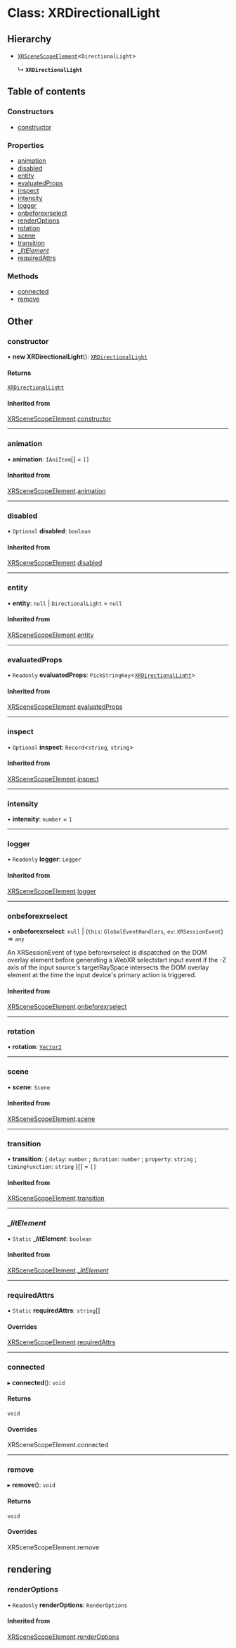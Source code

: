 # Class: XRDirectionalLight

## Hierarchy

- [`XRSceneScopeElement`](XRSceneScopeElement.md)\<`DirectionalLight`\>

  ↳ **`XRDirectionalLight`**

## Table of contents

### Constructors

- [constructor](XRDirectionalLight.md#constructor)

### Properties

- [animation](XRDirectionalLight.md#animation)
- [disabled](XRDirectionalLight.md#disabled)
- [entity](XRDirectionalLight.md#entity)
- [evaluatedProps](XRDirectionalLight.md#evaluatedprops)
- [inspect](XRDirectionalLight.md#inspect)
- [intensity](XRDirectionalLight.md#intensity)
- [logger](XRDirectionalLight.md#logger)
- [onbeforexrselect](XRDirectionalLight.md#onbeforexrselect)
- [renderOptions](XRDirectionalLight.md#renderoptions)
- [rotation](XRDirectionalLight.md#rotation)
- [scene](XRDirectionalLight.md#scene)
- [transition](XRDirectionalLight.md#transition)
- [\_$litElement$](XRDirectionalLight.md#_$litelement$)
- [requiredAttrs](XRDirectionalLight.md#requiredattrs)

### Methods

- [connected](XRDirectionalLight.md#connected)
- [remove](XRDirectionalLight.md#remove)

## Other

### constructor

• **new XRDirectionalLight**(): [`XRDirectionalLight`](XRDirectionalLight.md)

#### Returns

[`XRDirectionalLight`](XRDirectionalLight.md)

#### Inherited from

[XRSceneScopeElement](XRSceneScopeElement.md).[constructor](XRSceneScopeElement.md#constructor)

___

### animation

• **animation**: `IAniItem`[] = `[]`

#### Inherited from

[XRSceneScopeElement](XRSceneScopeElement.md).[animation](XRSceneScopeElement.md#animation)

___

### disabled

• `Optional` **disabled**: `boolean`

#### Inherited from

[XRSceneScopeElement](XRSceneScopeElement.md).[disabled](XRSceneScopeElement.md#disabled)

___

### entity

• **entity**: ``null`` \| `DirectionalLight` = `null`

#### Inherited from

[XRSceneScopeElement](XRSceneScopeElement.md).[entity](XRSceneScopeElement.md#entity)

___

### evaluatedProps

• `Readonly` **evaluatedProps**: `PickStringKey`\<[`XRDirectionalLight`](XRDirectionalLight.md)\>

#### Inherited from

[XRSceneScopeElement](XRSceneScopeElement.md).[evaluatedProps](XRSceneScopeElement.md#evaluatedprops)

___

### inspect

• `Optional` **inspect**: `Record`\<`string`, `string`\>

#### Inherited from

[XRSceneScopeElement](XRSceneScopeElement.md).[inspect](XRSceneScopeElement.md#inspect)

___

### intensity

• **intensity**: `number` = `1`

___

### logger

• `Readonly` **logger**: `Logger`

#### Inherited from

[XRSceneScopeElement](XRSceneScopeElement.md).[logger](XRSceneScopeElement.md#logger)

___

### onbeforexrselect

• **onbeforexrselect**: ``null`` \| (`this`: `GlobalEventHandlers`, `ev`: `XRSessionEvent`) => `any`

An XRSessionEvent of type beforexrselect is dispatched on the DOM overlay
element before generating a WebXR selectstart input event if the -Z axis
of the input source's targetRaySpace intersects the DOM overlay element
at the time the input device's primary action is triggered.

#### Inherited from

[XRSceneScopeElement](XRSceneScopeElement.md).[onbeforexrselect](XRSceneScopeElement.md#onbeforexrselect)

___

### rotation

• **rotation**: [`Vector2`](Vector2.md)

___

### scene

• **scene**: `Scene`

#### Inherited from

[XRSceneScopeElement](XRSceneScopeElement.md).[scene](XRSceneScopeElement.md#scene)

___

### transition

• **transition**: \{ `delay`: `number` ; `duration`: `number` ; `property`: `string` ; `timingFunction`: `string`  }[] = `[]`

#### Inherited from

[XRSceneScopeElement](XRSceneScopeElement.md).[transition](XRSceneScopeElement.md#transition)

___

### \_$litElement$

▪ `Static` **\_$litElement$**: `boolean`

#### Inherited from

[XRSceneScopeElement](XRSceneScopeElement.md).[_$litElement$](XRSceneScopeElement.md#_$litelement$)

___

### requiredAttrs

▪ `Static` **requiredAttrs**: `string`[]

#### Overrides

[XRSceneScopeElement](XRSceneScopeElement.md).[requiredAttrs](XRSceneScopeElement.md#requiredattrs)

___

### connected

▸ **connected**(): `void`

#### Returns

`void`

#### Overrides

XRSceneScopeElement.connected

___

### remove

▸ **remove**(): `void`

#### Returns

`void`

#### Overrides

XRSceneScopeElement.remove

## rendering

### renderOptions

• `Readonly` **renderOptions**: `RenderOptions`

#### Inherited from

[XRSceneScopeElement](XRSceneScopeElement.md).[renderOptions](XRSceneScopeElement.md#renderoptions)
